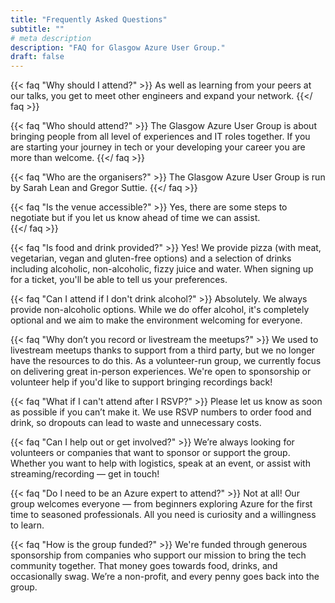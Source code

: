 ```yaml
---
title: "Frequently Asked Questions"
subtitle: ""
# meta description
description: "FAQ for Glasgow Azure User Group."
draft: false
---
```



{{< faq "Why should I attend?" >}}
As well as learning from your peers at our talks, you get to meet other engineers and expand your network.
{{</ faq >}}

{{< faq "Who should attend?" >}}
The Glasgow Azure User Group is about bringing people from all level of experiences and IT roles together.  If you are starting your journey in tech or your developing your career you are more than welcome. 
{{</ faq >}}

{{< faq "Who are the organisers?" >}}
The Glasgow Azure User Group is run by Sarah Lean and Gregor Suttie. 
{{</ faq >}}

{{< faq "Is the venue accessible?" >}}
Yes, there are some steps to negotiate but if you let us know ahead of time we can assist.  
{{</ faq >}}

{{< faq "Is food and drink provided?" >}}
Yes! We provide pizza (with meat, vegetarian, vegan and gluten-free options) and a selection of drinks including alcoholic, non-alcoholic, fizzy juice and water. When signing up for a ticket, you'll be able to tell us your preferences.

{{< faq "Can I attend if I don't drink alcohol?" >}}
Absolutely. We always provide non-alcoholic options. While we do offer alcohol, it's completely optional and we aim to make the environment welcoming for everyone.

{{< faq "Why don’t you record or livestream the meetups?" >}}
We used to livestream meetups thanks to support from a third party, but we no longer have the resources to do this. As a volunteer-run group, we currently focus on delivering great in-person experiences. We're open to sponsorship or volunteer help if you'd like to support bringing recordings back!

{{< faq "What if I can't attend after I RSVP?" >}}
Please let us know as soon as possible if you can’t make it. We use RSVP numbers to order food and drink, so dropouts can lead to waste and unnecessary costs.

{{< faq "Can I help out or get involved?" >}}
We’re always looking for volunteers or companies that want to sponsor or support the group. Whether you want to help with logistics, speak at an event, or assist with streaming/recording — get in touch!

{{< faq "Do I need to be an Azure expert to attend?" >}}
Not at all! Our group welcomes everyone — from beginners exploring Azure for the first time to seasoned professionals. All you need is curiosity and a willingness to learn.

{{< faq "How is the group funded?" >}}
We're funded through generous sponsorship from companies who support our mission to bring the tech community together. That money goes towards food, drinks, and occasionally swag. We’re a non-profit, and every penny goes back into the group.
